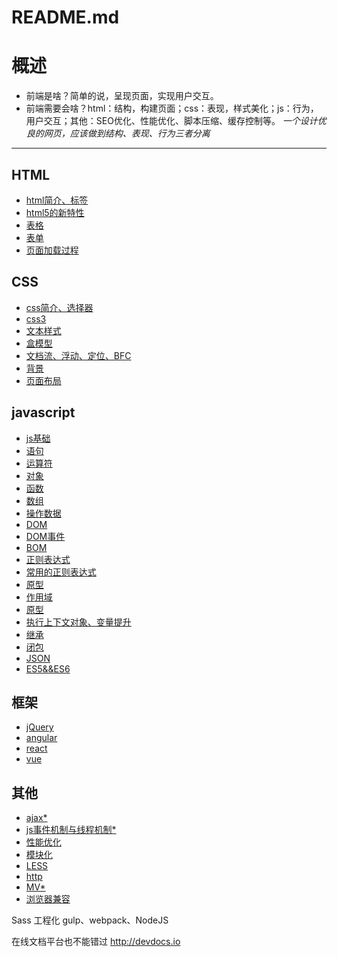 # README.md

# 概述
* 前端是啥？简单的说，呈现页面，实现用户交互。    
* 前端需要会啥？html：结构，构建页面；css：表现，样式美化；js：行为，用户交互；其他：SEO优化、性能优化、脚本压缩、缓存控制等。
*一个设计优良的网页，应该做到结构、表现、行为三者分离*
***

## HTML
* [html简介、标签](/html/01-html.md)
* [html5的新特性](/html/02-html.md)	
* [表格](/html/04-table.md)	
* [表单](/html/03-from.md)	
* [页面加载过程](/html/05-页面加载过程.md)

## CSS
* [css简介、选择器](/css/01-css.md)
* [css3](/css/02-css3.md)
* [文本样式](/css/05-文本样式.md)
* [盒模型](/css/03-盒模型.md)
* [文档流、浮动、定位、BFC](/css/06-文档流-浮动-定位-BFC.md)
* [背景](/css/07-background.md)
* [页面布局](/css/04-页面布局.md)

## javascript
* [js基础](/javascript/01-js基础.md)
* [语句](/javascript/01-语句.md)
* [运算符](/javascript/01-运算.md)
* [对象](/javascript/04-object.md)
* [函数](/javascript/04-function.md)
* [数组](/javascript/04-array.md)
* [操作数据](/javascript/05-操作数据.md)
* [DOM](/javascript/02-DOM.md)
* [DOM事件](/javascript/02-DOM事件.md)
* [BOM](/javascript/03-BOM.md)
* [正则表达式](/02-正则表达式.md)
* [常用的正则表达式](/03-常用的正则表达式.md)
* [原型](/javascript/06-原型.md)
* [作用域](/javascript/06-作用域.md)
* [原型](/javascript/06-原型.md)
* [执行上下文对象、变量提升](/javascript/06-继承.md)
* [继承](/javascript/06-执行上下文对象.md)
* [闭包](/javascript/06-闭包.md)
* [JSON](/javascript/08-json.md)
* [ES5&&ES6](/javascript/07-ES5&&ES6.md)

## 框架
* [jQuery](/shell-frame/01-jQuery.md)
* [angular](/shell-frame/02-angulari.md)
* [react](/shell-frame/03-react.md)
* [vue](/shell-frame/04-vue.md)

## 其他
* [ajax*](/01-ajax.md)
* [js事件机制与线程机制*](/03-事件机制与线程机制.md)
* [性能优化](/04-性能优化.md)
* [模块化](/05-模块化.md)
* [LESS](/06-LESS.md)
* [http](/07-http&&https.md)
* [MV*](/02-MVC&&MVVM.md)
* [浏览器兼容](/08-浏览器兼容.md)



Sass
工程化
gulp、webpack、NodeJS

在线文档平台也不能错过 http://devdocs.io